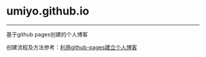 # umiyo.github.io
----
基于github pages创建的个人博客

创建流程及方法参考：[利用github-pages建立个人博客](http://www.ezlippi.com/blog/2015/03/github-pages-blog.html)